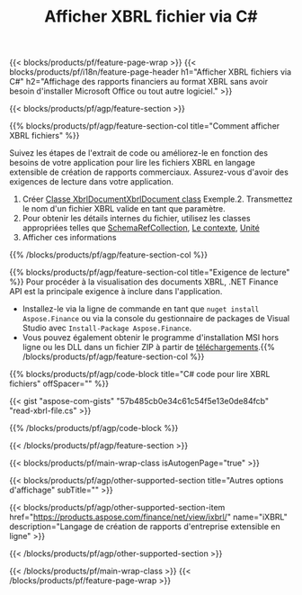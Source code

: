 ﻿---
title: Afficher XBRL fichier via C#
description: Exemple de code pour l'affichage du fichier XBRL. Utilisez l'exemple de code API pour afficher les fichiers batch XBRL dans les applications basées sur .NET. 
url: /fr/net/view/xbrl/
family: finance
platformtag: net
feature: view
informat: XBRL
outformat: 
otherformats: 
---
{{< blocks/products/pf/feature-page-wrap >}}
{{< blocks/products/pf/i18n/feature-page-header h1="Afficher XBRL fichiers via C#" h2="Affichage des rapports financiers au format XBRL sans avoir besoin d\'installer Microsoft Office ou tout autre logiciel." >}}

{{< blocks/products/pf/agp/feature-section >}}

{{% blocks/products/pf/agp/feature-section-col title="Comment afficher XBRL fichiers" %}}

Suivez les étapes de l'extrait de code ou améliorez-le en fonction des besoins de votre application pour lire les fichiers XBRL en langage extensible de création de rapports commerciaux. Assurez-vous d'avoir des exigences de lecture dans votre application.

1. Créer [Classe XbrlDocumentXbrlDocument class](https://apireference.aspose.com/finance/net/aspose.finance.xbrl/xbrldocument) Exemple.2. Transmettez le nom d'un fichier XBRL valide en tant que paramètre.
3. Pour obtenir les détails internes du fichier, utilisez les classes appropriées telles que [SchemaRefCollection](https://apireference.aspose.com/finance/net/aspose.finance.xbrl/schemarefcollection), [Le contexte](https://apireference.aspose.com/finance/net/aspose.finance.xbrl/context), [Unité](https://apireference.aspose.com/finance/net/aspose.finance.xbrl/unit) 
4. Afficher ces informations

{{% /blocks/products/pf/agp/feature-section-col %}}

{{% blocks/products/pf/agp/feature-section-col title="Exigence de lecture" %}}
Pour procéder à la visualisation des documents XBRL, .NET Finance API est la principale exigence à inclure dans l'application. 
- Installez-le via la ligne de commande en tant que ```nuget install Aspose.Finance``` ou via la console du gestionnaire de packages de Visual Studio avec ```Install-Package Aspose.Finance```.
- Vous pouvez également obtenir le programme d'installation MSI hors ligne ou les DLL dans un fichier ZIP à partir de [téléchargements](https://downloads.aspose.com/finance/net).{{% /blocks/products/pf/agp/feature-section-col %}}

{{% blocks/products/pf/agp/code-block title="C# code pour lire XBRL fichiers" offSpacer="" %}}

{{< gist "aspose-com-gists" "57b485cb0e34c61c54f5e13e0de84fcb" "read-xbrl-file.cs" >}}

{{% /blocks/products/pf/agp/code-block %}}

{{< /blocks/products/pf/agp/feature-section >}}

{{< blocks/products/pf/main-wrap-class isAutogenPage="true" >}}

{{< blocks/products/pf/agp/other-supported-section title="Autres options d\'affichage" subTitle="" >}}

{{< blocks/products/pf/agp/other-supported-section-item href="https://products.aspose.com/finance/net/view/ixbrl/" name="iXBRL" description="Langage de création de rapports d\'entreprise extensible en ligne" >}}

{{< /blocks/products/pf/agp/other-supported-section >}}

{{< /blocks/products/pf/main-wrap-class >}}
{{< /blocks/products/pf/feature-page-wrap >}}